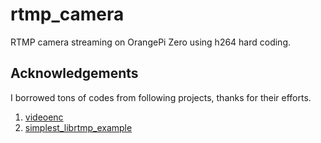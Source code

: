 # rtmp_camera
RTMP camera streaming on OrangePi Zero using h264 hard coding.


## Acknowledgements
I borrowed tons of codes from following projects, thanks for their efforts.

1. [videoenc](https://github.com/rosimildo/videoenc)
2. [simplest_librtmp_example](https://github.com/leixiaohua1020/simplest_librtmp_example)
